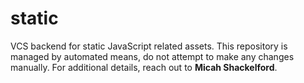 # static

VCS backend for static JavaScript related assets. This repository is managed by automated means, do not attempt to make any changes manually. For additional details, reach out to **Micah Shackelford**.
